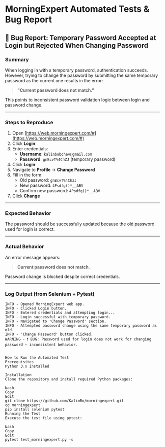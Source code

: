 # MorningExpert Automated Tests & Bug Report

## 🐞 Bug Report: Temporary Password Accepted at Login but Rejected When Changing Password

### Summary

When logging in with a temporary password, authentication succeeds. However, trying to change the password by submitting the same temporary password as the current one results in the error:

> **"Current password does not match."**

This points to inconsistent password validation logic between login and password change.

---

### Steps to Reproduce

1. Open [https://web.morningexpert.com/#](https://web.morningexpert.com/#)  
2. Click **Login**  
3. Enter credentials:  
   - **Username**: `kalinbobchev@gmail.com`  
   - **Password**: `gnBcvT%4ChZJ` (temporary password)  
4. Click **Login**  
5. Navigate to **Profile** → **Change Password**  
6. Fill in the form:  
   - Old password: `gnBcvT%4ChZJ`  
   - New password: `4Psdfg()*__ABV`  
   - Confirm new password: `4Psdfg()*__ABV`  
7. Click **Change**

---

### Expected Behavior

The password should be successfully updated because the old password used for login is correct.

---

### Actual Behavior

An error message appears:

> **Current password does not match.**

Password change is blocked despite correct credentials.

---

### Log Output (from Selenium + Pytest)

```log
INFO - Opened MorningExpert web app.
INFO - Clicked Login button.
INFO - Entered credentials and attempting login...
INFO - Login successful with temporary password.
INFO - Navigated to 'Change Password' section.
INFO - Attempted password change using the same temporary password as old.
INFO - 'Change Password' button clicked.
WARNING - ❗ BUG: Password used for login does not work for changing password — inconsistent behavior.


How to Run the Automated Test
Prerequisites
Python 3.x installed

Installation
Clone the repository and install required Python packages:

bash
Copy
Edit
git clone https://github.com/KalinBo/morningexpert.git
cd morningexpert
pip install selenium pytest
Running the Test
Execute the test file using pytest:

bash
Copy
Edit
pytest test_morningexpert.py -s
